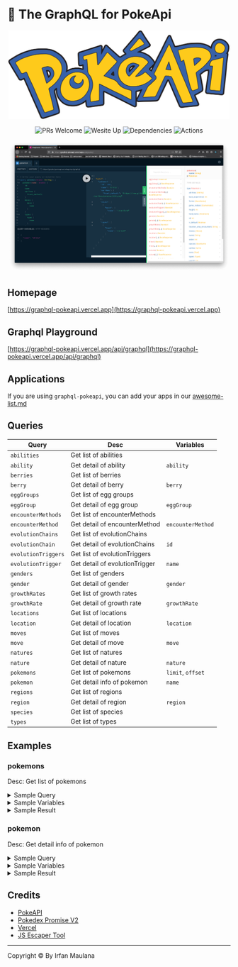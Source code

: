 # 🔴 The GraphQL for PokeApi

<p align="center">
	<img height="200" src="https://raw.githubusercontent.com/PokeAPI/media/master/logo/pokeapi.svg?sanitize=true" alt="PokeAPI">
</p>
<p align="center">
	<img src="https://img.shields.io/badge/PRs-welcome-brightgreen.svg" alt="PRs Welcome">
	<img src="https://img.shields.io/website-up-down-brightgreen-red/https/graphql-pokeapi.vercel.app.svg" alt="Wesite Up">
	<img src="https://img.shields.io/david/mazipan/graphql-pokeapi.svg" alt="Dependencies">
	<img src="https://github.com/mazipan/graphql-pokeapi/workflows/Build%20UI/badge.svg" alt="Actions">
</p>

![Playground Screenshot](public/screenshot.png)

## Homepage

[https://graphql-pokeapi.vercel.app](https://graphql-pokeapi.vercel.app)

## Graphql Playground

[https://graphql-pokeapi.vercel.app/api/graphql](https://graphql-pokeapi.vercel.app/api/graphql)

## Applications

If you are using `graphql-pokeapi`, you can add your apps in our [awesome-list.md](awesome-list.md)

## Queries

| Query               | Desc                           | Variables         |
| ------------------- | ------------------------------ | ----------------- |
| `abilities`         | Get list of abilities          |                   |
| `ability`           | Get detail of ability          | `ability`         |
| `berries`           | Get list of berries            |                   |
| `berry`             | Get detail of berry            | `berry`           |
| `eggGroups`         | Get list of egg groups         |                   |
| `eggGroup`          | Get detail of egg group        | `eggGroup`        |
| `encounterMethods`  | Get list of encounterMethods   |                   |
| `encounterMethod`   | Get detail of encounterMethod  | `encounterMethod` |
| `evolutionChains`   | Get list of evolutionChains    |                   |
| `evolutionChain`    | Get detail of evolutionChains  | `id`              |
| `evolutionTriggers` | Get list of evolutionTriggers  |                   |
| `evolutionTrigger`  | Get detail of evolutionTrigger | `name`            |
| `genders`           | Get list of genders            |                   |
| `gender`            | Get detail of gender           | `gender`          |
| `growthRates`       | Get list of growth rates       |                   |
| `growthRate`        | Get detail of growth rate      | `growthRate`      |
| `locations`         | Get list of locations          |                   |
| `location`          | Get detail of location         | `location`        |
| `moves`             | Get list of moves              |                   |
| `move`              | Get detail of move             | `move`            |
| `natures`           | Get list of natures            |                   |
| `nature`            | Get detail of nature           | `nature`          |
| `pokemons`          | Get list of pokemons           | `limit`, `offset` |
| `pokemon`           | Get detail info of pokemon     | `name`            |
| `regions`           | Get list of regions            |                   |
| `region`            | Get detail of region           | `region`          |
| `species`           | Get list of species            |                   |
| `types`             | Get list of types              |                   |

## Examples

### pokemons

Desc: Get list of pokemons

<details>
  <summary>Sample Query</summary>
  <p><pre>query pokemons($limit: Int, $offset: Int) {
  pokemons(limit: $limit, offset: $offset) {
    count
    next
    previous
    status
    message
    results {
      url
      name
      image
    }
  }
}</pre></p>
</details>

<details>
  <summary>Sample Variables</summary>
  <p><pre>{
  "limit": 2,
  "offset": 1
}</pre></p>
</details>

<details>
  <summary>Sample Result</summary>
  <p><pre>{
  "data": {
    "pokemons": {
      "count": 964,
      "next": "https://pokeapi.co/api/v2/pokemon/?offset=3&limit=3",
      "previous": null,
      "results": [
        {
          "url": "https://pokeapi.co/api/v2/pokemon/1/",
          "name": "bulbasaur",
          "image": "https://raw.githubusercontent.com/PokeAPI/sprites/master/sprites/pokemon/1.png"
        },
        {
          "url": "https://pokeapi.co/api/v2/pokemon/2/",
          "name": "ivysaur",
          "image": "https://raw.githubusercontent.com/PokeAPI/sprites/master/sprites/pokemon/2.png"
        },
        {
          "url": "https://pokeapi.co/api/v2/pokemon/3/",
          "name": "venusaur",
          "image": "https://raw.githubusercontent.com/PokeAPI/sprites/master/sprites/pokemon/3.png"
        }
      ],
      "status": true,
      "message": ""
    }
  }
}</pre></p>
</details>

### pokemon

Desc: Get detail info of pokemon

<details>
  <summary>Sample Query</summary>
  <p><pre>query pokemon($name: String!) {
  pokemon(name: $name) {
    id
    name
    abilities {
      ability {
        name
      }
    }
    moves {
      move {
        name
      }
    }
    types {
      type {
        name
      }
    }
    message
    status
  }
}</pre></p>
</details>

<details>
  <summary>Sample Variables</summary>
  <p><pre>{
  "name": "ditto"
}</pre></p>
</details>

<details>
  <summary>Sample Result</summary>
  <p><pre>{
  "data": {
    "pokemon": {
      "id": 132,
      "name": "ditto",
      "abilities": [
        {
          "ability": {
            "name": "imposter"
          }
        },
        {
          "ability": {
            "name": "limber"
          }
        }
      ],
      "moves": [
        {
          "move": {
            "name": "transform"
          }
        }
      ],
      "types": [
        {
          "type": {
            "name": "normal"
          }
        }
      ],
      "message": "",
      "status": true
    }
  }
}</pre></p>
</details>

## Credits

- [PokeAPI](https://github.com/PokeAPI/pokeapi)
- [Pokedex Promise V2](https://github.com/PokeAPI/pokedex-promise-v2#pokemon)
- [Vercel](https://vercel.com/)
- [JS Escaper Tool](https://www.freeformatter.com/javascript-escape.html#ad-output)

---

Copyright © By Irfan Maulana

